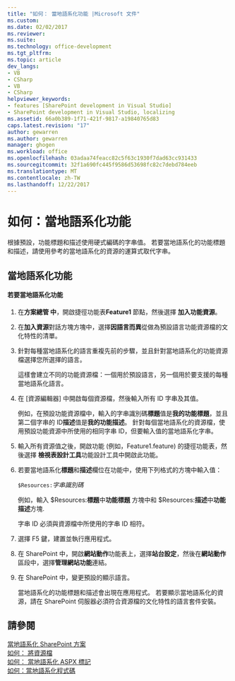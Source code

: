 ```yaml
---
title: "如何： 當地語系化功能 |Microsoft 文件"
ms.custom: 
ms.date: 02/02/2017
ms.reviewer: 
ms.suite: 
ms.technology: office-development
ms.tgt_pltfrm: 
ms.topic: article
dev_langs:
- VB
- CSharp
- VB
- CSharp
helpviewer_keywords:
- features [SharePoint development in Visual Studio]
- SharePoint development in Visual Studio, localizing
ms.assetid: 66a0b389-1f71-421f-9817-a19840765d83
caps.latest.revision: "17"
author: gewarren
ms.author: gewarren
manager: ghogen
ms.workload: office
ms.openlocfilehash: 03adaa74feacc82c5f63c1930f7dad63cc931433
ms.sourcegitcommit: 32f1a690fc445f9586d53698fc82c7debd784eeb
ms.translationtype: MT
ms.contentlocale: zh-TW
ms.lasthandoff: 12/22/2017
---
```

# <a name="how-to-localize-a-feature"></a>如何：當地語系化功能
  根據預設，功能標題和描述使用硬式編碼的字串值。 若要當地語系化的功能標題和描述，請使用參考的當地語系化的資源的運算式取代字串。  
  
## <a name="localizing-a-feature"></a>當地語系化功能  
  
#### <a name="to-localize-a-feature"></a>若要當地語系化功能  
  
1.  在**方案總管 中**，開啟捷徑功能表**Feature1**  節點，然後選擇 **加入功能資源**。  
  
2.  在**加入資源**對話方塊方塊中，選擇**因語言而異**從做為預設語言功能資源檔的文化特性的清單。  
  
3.  針對每種當地語系化的語言重複先前的步驟，並且針對當地語系化的功能資源檔選擇您所選擇的語言。  
  
     這樣會建立不同的功能資源檔：一個用於預設語言，另一個用於要支援的每種當地語系化語言。  
  
4.  在 [資源編輯器] 中開啟每個資源檔，然後輸入所有 ID 字串及其值。  
  
     例如，在預設功能資源檔中，輸入的字串識別碼**標題**值是**我的功能標題**，並且第二個字串的 ID**描述**值是**我的功能描述**。 針對每個當地語系化的資源檔，使用預設功能資源中所使用的相同字串 ID，但要輸入值的當地語系化字串。  
  
5.  輸入所有資源值之後，開啟功能 (例如，Feature1.feature) 的捷徑功能表，然後選擇 **檢視表設計工具**功能設計工具中開啟此功能。  
  
6.  若要當地語系化**標題**和**描述**欄位在功能中，使用下列格式的方塊中輸入值：  
  
     `$Resources:`*字串識別碼*  
  
     例如，輸入 $Resources:**標題**中**功能標題** 方塊中和 $Resources:**描述**中**功能描述**方塊.  
  
     字串 ID 必須與資源檔中所使用的字串 ID 相符。  
  
7.  選擇 F5 鍵，建置並執行應用程式。  
  
8.  在 SharePoint 中，開啟**網站動作**功能表上，選擇**站台設定**，然後在**網站動作**區段中，選擇**管理網站功能**連結。  
  
9. 在 SharePoint 中，變更預設的顯示語言。  
  
     當地語系化的功能標題和描述會出現在應用程式。 若要顯示當地語系化的資源，請在 SharePoint 伺服器必須符合資源檔的文化特性的語言套件安裝。  
  
## <a name="see-also"></a>請參閱  
 [當地語系化 SharePoint 方案](../sharepoint/localizing-sharepoint-solutions.md)   
 [如何： 將資源檔](../sharepoint/how-to-add-a-resource-file.md)   
 [如何： 當地語系化 ASPX 標記](../sharepoint/how-to-localize-aspx-markup.md)   
 [如何：當地語系化程式碼](../sharepoint/how-to-localize-code.md)  
  
  